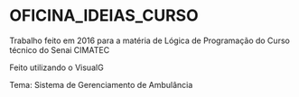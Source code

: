 # OFICINA_IDEIAS_CURSO
<p>Trabalho feito em 2016 para a matéria de Lógica de Programação do Curso técnico do Senai CIMATEC</p>
<p>Feito utilizando o VisualG</p>
<p>Tema: Sistema de Gerenciamento de Ambulância</p>
